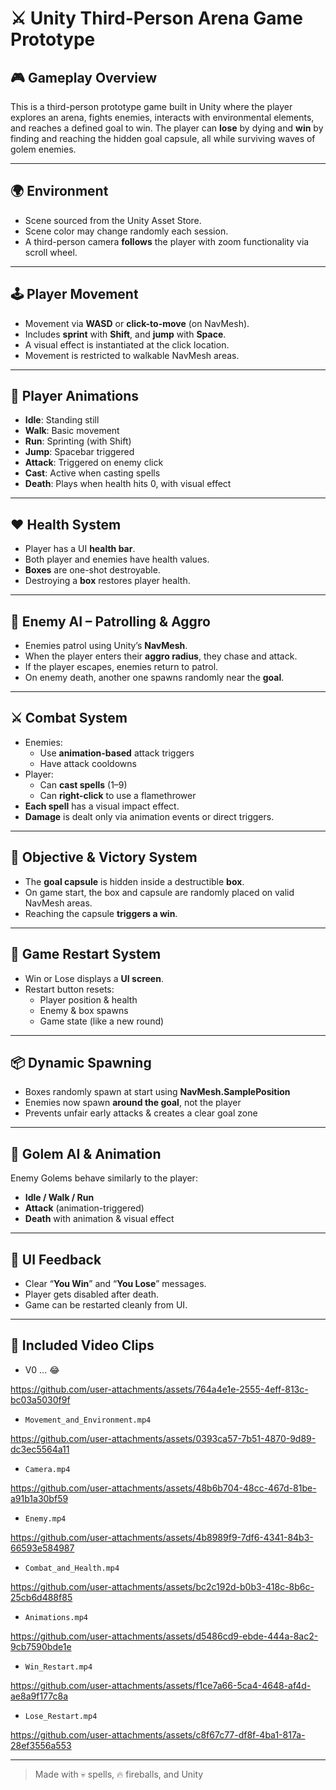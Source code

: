 # ⚔️ Unity Third-Person Arena Game Prototype

## 🎮 Gameplay Overview

This is a third-person prototype game built in Unity where the player explores an arena, fights enemies, interacts with environmental elements, and reaches a defined goal to win. The player can **lose** by dying and **win** by finding and reaching the hidden goal capsule, all while surviving waves of golem enemies.

---

## 🌍 Environment

- Scene sourced from the Unity Asset Store.
- Scene color may change randomly each session.
- A third-person camera **follows** the player with zoom functionality via scroll wheel.

---

## 🕹️ Player Movement

- Movement via **WASD** or **click-to-move** (on NavMesh).
- Includes **sprint** with **Shift**, and **jump** with **Space**.
- A visual effect is instantiated at the click location.
- Movement is restricted to walkable NavMesh areas.

---

## 🧍 Player Animations

- **Idle**: Standing still
- **Walk**: Basic movement
- **Run**: Sprinting (with Shift)
- **Jump**: Spacebar triggered
- **Attack**: Triggered on enemy click
- **Cast**: Active when casting spells
- **Death**: Plays when health hits 0, with visual effect

---

## ❤️ Health System

- Player has a UI **health bar**.
- Both player and enemies have health values.
- **Boxes** are one-shot destroyable.
- Destroying a **box** restores player health.

---

## 👾 Enemy AI – Patrolling & Aggro

- Enemies patrol using Unity’s **NavMesh**.
- When the player enters their **aggro radius**, they chase and attack.
- If the player escapes, enemies return to patrol.
- On enemy death, another one spawns randomly near the **goal**.

---

## ⚔️ Combat System

- Enemies:
  - Use **animation-based** attack triggers
  - Have attack cooldowns
- Player:
  - Can **cast spells** (1–9)
  - Can **right-click** to use a flamethrower
- **Each spell** has a visual impact effect.
- **Damage** is dealt only via animation events or direct triggers.

---

## 🎯 Objective & Victory System

- The **goal capsule** is hidden inside a destructible **box**.
- On game start, the box and capsule are randomly placed on valid NavMesh areas.
- Reaching the capsule **triggers a win**.

---

## 🔁 Game Restart System

- Win or Lose displays a **UI screen**.
- Restart button resets:
  - Player position & health
  - Enemy & box spawns
  - Game state (like a new round)

---

## 📦 Dynamic Spawning

- Boxes randomly spawn at start using **NavMesh.SamplePosition**
- Enemies now spawn **around the goal**, not the player
- Prevents unfair early attacks & creates a clear goal zone

---

## 🧱 Golem AI & Animation

Enemy Golems behave similarly to the player:

- **Idle / Walk / Run**
- **Attack** (animation-triggered)
- **Death** with animation & visual effect

---

## 🧾 UI Feedback

- Clear “**You Win**” and “**You Lose**” messages.
- Player gets disabled after death.
- Game can be restarted cleanly from UI.

---

## 🎥 Included Video Clips

- V0 ... 😂

https://github.com/user-attachments/assets/764a4e1e-2555-4eff-813c-bc03a5030f9f

- `Movement_and_Environment.mp4` 

https://github.com/user-attachments/assets/0393ca57-7b51-4870-9d89-dc3ec5564a11

- `Camera.mp4`

https://github.com/user-attachments/assets/48b6b704-48cc-467d-81be-a91b1a30bf59

- `Enemy.mp4` 

https://github.com/user-attachments/assets/4b8989f9-7df6-4341-84b3-66593e584987
  
- `Combat_and_Health.mp4` 

https://github.com/user-attachments/assets/bc2c192d-b0b3-418c-8b6c-25cb6d488f85
  
- `Animations.mp4`

https://github.com/user-attachments/assets/d5486cd9-ebde-444a-8ac2-9cb7590bde1e
  
- `Win_Restart.mp4`

https://github.com/user-attachments/assets/f1ce7a66-5ca4-4648-af4d-ae8a9f177c8a

- `Lose_Restart.mp4`

https://github.com/user-attachments/assets/c8f67c77-df8f-4ba1-817a-28ef3556a553

---

> Made with 💀 spells, 🔥 fireballs, and Unity
